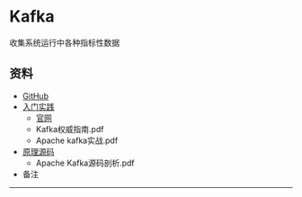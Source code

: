 #   Kafka

收集系统运行中各种指标性数据


##  资料

-   [GitHub](https://github.com/apache/kafka)
-   [入门实践](action/README.md)
    -   [官网](http://kafka.apache.org/)
    -   Kafka权威指南.pdf
    -   Apache kafka实战.pdf
-   [原理源码](source/README.md)
    -   Apache Kafka源码剖析.pdf
-   备注

----

